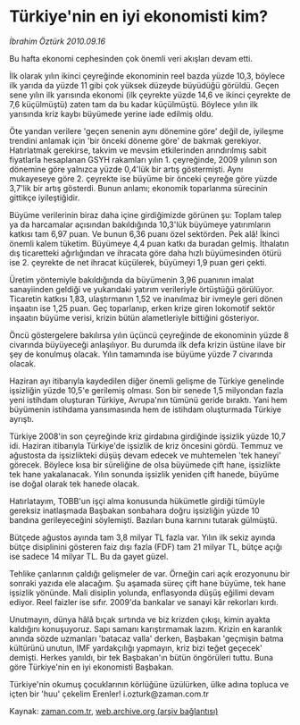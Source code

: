 # Türkiye'nin en iyi ekonomisti kim?

*İbrahim Öztürk 2010.09.16*

<td class="news-spot">
<p>Bu hafta ekonomi cephesinden çok önemli veri akışları devam etti.</p>
<p><p>İlk olarak yılın ikinci çeyreğinde ekonominin reel bazda yüzde 10,3, böylece ilk yarıda da yüzde 11 gibi çok yüksek düzeyde büyüdüğü görüldü. Geçen sene yılın ilk yarısında ekonomi (ilk çeyrekte yüzde 14,6 ve ikinci çeyrekte de 7,6 küçülmüştü) zaten tam da bu kadar küçülmüştü. Böylece yılın ilk yarısında kriz kaybı büyümede yerine iade edilmiş oldu.
<p>Öte yandan verilere 'geçen senenin aynı dönemine göre' değil de, iyileşme trendini anlamak için 'bir önceki döneme göre' de bakmak gerekiyor. Hatırlatmak gerekirse, takvim ve mevsim etkilerinden arındırılmış sabit fiyatlarla hesaplanan GSYH rakamları yılın 1. çeyreğinde, 2009 yılının son dönemine göre yalnızca yüzde 0,4'lük bir artış göstermişti. Aynı mukayeseye göre 2. çeyrekte ise büyüme bir önceki çeyreğe göre yüzde 3,7'lik bir artış gösterdi. Bunun anlamı; ekonomik toparlanma sürecinin gittikçe iyileştiğidir.
<p>Büyüme verilerinin biraz daha içine girdiğimizde görünen şu: Toplam talep ya da harcamalar açısından bakıldığında 10,3'lük büyümeye yatırımların katkısı tam 6,97 puan. Ve bunun 6,36 puanı özel sektörden. Pek alâ! İkinci önemli kalem tüketim. Büyümeye 4,4 puan katkı da buradan gelmiş. İthalatın dış ticaretteki ağırlığından ve ihracata göre daha hızlı büyümesinden ötürü ise 2. çeyrekte de net ihracat küçülerek, büyümeyi 1,9 puan geri çekti.
<p>Üretim yöntemiyle bakıldığında da büyümenin 3,96 puanının imalat sanayiinden geldiği ve yukarıdaki yatırım verileriyle örtüştüğü görülüyor. Ticaretin katkısı 1,83, ulaştırmanın 1,52 ve inanılmaz bir ivmeyle geri dönen inşaatın ise 1,25 puan. Geç toparlanıp, erken krize giren lokomotif sektör inşaatın büyüme verisi, krizin bütün alametleriyle bittiğini gösteriyor.
<p>Öncü göstergelere bakılırsa yılın üçüncü çeyreğinde de ekonominin yüzde 8 civarında büyüyeceği anlaşılıyor. Bu durumda ilk defa krizin üstüne ilave bir şey de konulmuş olacak. Yılın tamamında ise büyüme yüzde 7 civarında olacak.
<p>Haziran ayı itibarıyla kaydedilen diğer önemli gelişme de Türkiye genelinde işsizliğin yüzde 10,5'e gerilemiş olması. Son bir senede 1,5 milyondan fazla yeni istihdam oluşturan Türkiye, Avrupa'nın tümünü geride bıraktı. Yani hem büyümenin istihdama yansımasında hem de istihdam oluşturmada Türkiye ayrıştı.
<p>Türkiye 2008'in son çeyreğinde kriz girdabına girdiğinde işsizlik yüzde 10,7 idi. Haziran itibarıyla Türkiye'de işsizlik de kriz öncesini gördü. Temmuz ve ağustosta da işsizlikteki düşüş devam edecek ve muhtemelen 'tek haneyi' görecek. Böylece kısa bir süreliğine de olsa büyümede çift hane, işsizlikte tek hane yakalanacak. Yılın sonunda işsizlik yeniden çift hanede, büyüme ise doğal olarak tek hanede olacak.
<p>Hatırlatayım, TOBB'un işçi alma konusunda hükümetle girdiği tümüyle gereksiz inatlaşmada Başbakan sonbahara doğru işsizliğin yüzde 10 bandına gerileyeceğini söylemişti. Bazıları buna karnını tutarak gülmüştü.
<p> Bütçede ağustos ayında tam 3,8 milyar TL fazla var. Yılın ilk sekiz ayında bütçe disiplinini gösteren faiz dışı fazla (FDF) tam 21 milyar TL, bütçe açığı ise sadece 14 milyar TL. Bu da gayet güzel.
<p>Tehlike çanlarının çaldığı gelişmeler de var. Örneğin cari açık erozyonunu bir sonraki yazıda ele alacağım. Şu aşamada süreç çift hane büyüme, tek hane işsizlik yönünde. Mali disiplin yolunda, enflasyonda düşüş eğilimi devam ediyor. Reel faizler ise sıfır. 2009'da bankalar ve sanayi kâr rekorları kırdı.
<p>Unutmayın, dünya hâlâ bıçak sırtında ve biz krizden çıkışı, kimin ayakta kaldığını konuşuyoruz. Sapı samanı karıştırmamak lazım. Krizin en karanlık anında sözde uzmanları 'batacaz valla' derken, Başbakan 'geçmişin batma kültürünü unutun, IMF yardakçılığı yapmayın, kriz bizi teğet geçecek' demişti. Herkes yanıldı, bir tek Başbakan'ın bütün öngörüleri tuttu. Buna göre Türkiye'nin en iyi ekonomisti Başbakan.
<p>Türkiye'nin okumuş çocuklarının körlüğüne üzülürken, ülke adına topluca ve içten bir 'huu' çekelim Erenler! i.ozturk@zaman.com.tr</p>
<a href="http://web.archive.org/web/20101116163425/mailto:i.ozturk@zaman.com.tr">
</a></p></p></p></p></p></p></p></p></p></p></p></p></td>

Kaynak: [zaman.com.tr](http://zaman.com.tr/yazar.do?yazino=1028141), [web.archive.org (arşiv bağlantısı)](http://web.archive.org/web/20101116163425/http://www.zaman.com.tr:80/yazar.do?yazino=1028141)
